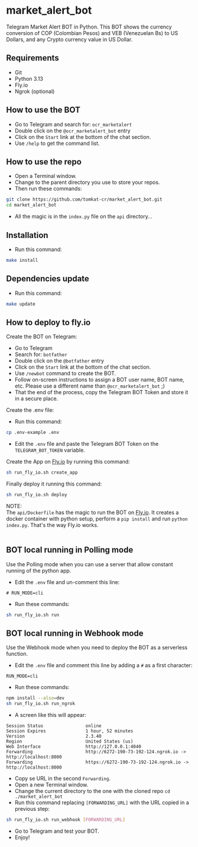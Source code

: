# market_alert_bot
Telegram Market Alert BOT in Python.
This BOT shows the currency conversion of COP (Colombian Pesos) and VEB (Venezuelan Bs) to US Dollars, and any Crypto currency value in US Dollar.

## Requirements

- Git
- Python 3.13
- Fly.io
- Ngrok (optional)

## How to use the BOT

- Go to Telegram and search for: `ocr_marketalert`
- Double click on the `@ocr_marketalert_bot` entry
- Click on the `Start` link at the bottom of the chat section.
- Use `/help` to get the command list.

## How to use the repo

- Open a Terminal window.
- Change to the parent directory you use to store your repos.
- Then run these commands:

```bash
git clone https://github.com/tomkat-cr/market_alert_bot.git
cd market_alert_bot
```

- All the magic is in the `index.py` file on the `api` directory...

## Installation

- Run this command:

```bash
make install
```

## Dependencies update

- Run this command:

```bash
make update
```

## How to deploy to fly.io

Create the BOT on Telegram:

- Go to Telegram
- Search for: `botfather`
- Double click on the `@botfather` entry
- Click on the `Start` link at the bottom of the chat section.
- Use `/newbot` command to create the BOT.
- Follow on-screen instructions to assign a BOT user name, BOT name, etc. Please use a different name than `@ocr_marketalert_bot` ;)
- That the end of the process, copy the Telegram BOT Token and store it in a secure place.

Create the .env file:

- Run this command:

```bash
cp .env-example .env
```

- Edit the `.env` file and paste the Telegram BOT Token on the `TELEGRAM_BOT_TOKEN` variable.

Create the App on [Fly.io](https://fly.io) by running this command:

```bash
sh run_fly_io.sh create_app
```

Finally deploy it running this command:

```bash
sh run_fly_io.sh deploy
```

NOTE:<br/>
The `api/Dockerfile` has the magic to run the BOT on [Fly.io](https://fly.io). It creates a docker container with python setup, perform a `pip install` and run `python index.py`. That's the way Fly.io works.<br/><br/>

## BOT local running in Polling mode

Use the Polling mode when you can use a server that allow constant running of the python app.

- Edit the `.env` file and un-comment this line:

```
# RUN_MODE=cli
```

- Run these commands:

```bash
sh run_fly_io.sh run
```

## BOT local running in Webhook mode

Use the Webhook mode when you need to deploy the BOT as a serverless function.

- Edit the `.env` file and comment this line by adding a `#` as a first character:

```
RUN_MODE=cli
```

- Run these commands:

```bash
npm install --also=dev
sh run_fly_io.sh run_ngrok
```

- A screen like this will appear:

```
Session Status                online
Session Expires               1 hour, 52 minutes
Version                       2.3.40
Region                        United States (us)
Web Interface                 http://127.0.0.1:4040
Forwarding                    http://6272-190-73-192-124.ngrok.io -> http://localhost:8000
Forwarding                    https://6272-190-73-192-124.ngrok.io -> http://localhost:8000
```

- Copy se URL in the second `Forwarding`.
- Open a new Terminal window.
- Change the current directory to the one with the cloned repo `cd ./market_alert_bot`
- Run this command replacing `[FORWARDING_URL]` with the URL copied in a previous step:

```bash
sh run_fly_io.sh run_webhook [FORWARDING_URL]
```
- Go to Telegram and test your BOT.
- Enjoy!

